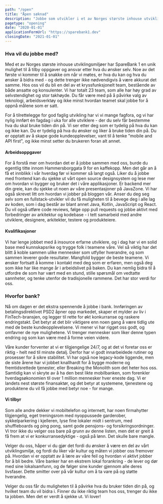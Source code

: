 ```yaml
---
path: "/open"
title: "Åpen søknad"
description: "Jobbe som utvikler i et av Norges største inhouse utviklingsmiljøer innen finans?"
pagetype: "opening"
date: "2020-01-01"
applicationFormUrl: "https://sparebank1.dev"
closingDate: "2021-01-01"
---
```



### Hva vil du jobbe med?
Med et av Norges største inhouse utviklingsmiljøer har SpareBank 1 en unik mulighet til å tilby oppgaver og ansvar etter hva du ønsker selv. Noe av det første vi kommer til å snakke om når vi møtes, er hva du kan og hva du ønsker å bidra med - og dette trenger ikke nødvendigvis å være akkurat det samme. Hos oss vil du bli en del av et kryssfunksjonelt team, bestående av både ansatte og konsulenter. Vi har totalt 23 team, som alle har høy grad av selvstendighet og stor takhøyde. Du får være med på å påvirke valg av teknologi, arbeidsverktøy og ikke minst hvordan teamet skal jobbe for å oppnå målene som er satt.

For å tilrettelegge for god faglig utvikling har vi vi mange fagfora, og vi har nylig innført én fagdag i uka for alle utviklere - der du selv får bestemme hva du skal bruke tiden din på. Vi ser etter deg som er tydelig på hva du kan og ikke kan. Du er tydelig på hva du ønsker og liker å bruke tiden din på. Du er opptatt av å skape gode kundeopplevelser, vant til å tenke "mobile and API first", og ikke minst setter du brukeren foran alt annet.


#### Arbeidsoppgaver
For å forstå mer om hvordan det er å jobbe sammen med oss, burde du egentlig titte innom Hammersborggata 9 for en kaffekopp. Men det går an å få et innblikk i vår hverdag før vi kommer så langt også. Liker du å jobbe med frontend kan du sjekke ut vårt open source designsystem og lese mer om hvordan vi bygger og bruker det i våre applikasjoner. Er backend mer din greie, kan du sjekke ut noen av våre presentasjoner på JavaZone. Vi har også skrevet litt om hvordan vi jobber på bloggen vår. Anser du deg seg selv som en fullstack-utvikler vil du få muligheten til å bevege deg i alle lag av koden, som i dag består av blant annet Java, Kotlin, JavaScript og React. Du vil også utføre code reviews, følge opp pull requests og jobbe aktivt med forbedringer av arkitektur og kodebase - i tett samarbeid med andre utviklere, designere, arkitekter, testere og produkteiere.

#### Kvalifikasjoner
Vi har lenge jobbet med å insource erfarne utviklere, og i dag har vi en solid base med kunnskapsrike og trygge folk i teamene våre. Vel så viktig har det blitt å koble sammen ulike mennesker som utfyller hverandre, og som sammen leverer gode resultater. Mangfold bygger de beste teamene. Vi ønsker fortsatt å komme i kontakt med deg som er erfaren, men også deg som ikke har like mange år i arbeidslivet på baken. Du kan nemlig bidra til å utfordre de som har vært med en stund, stille spørsmål om vedtatte sannheter, og tenke utenfor de tradisjonelle rammene. Det har stor verdi for oss.

### Hvorfor bank?
Nå om dagen er det ekstra spennende å jobbe i bank. Innføringen av betalingsdirektivet PSD2 åpner opp markedet, skaper et mylder av liv i FinTech-bransjen, og legger til rette for økt konkurranse og raskere endringstakt. Det betyr at det blir viktigere enn noen gang å være tidlig ute med de beste kundeopplevelsene. Vi mener vi har rigget oss godt, og omfavner de nye mulighetene. Vi trenger mennesker som liker denne typen endring og som kan være med å forme veien videre.

Våre kunder forventer at vi er tilgjengelige 24/7, og at det vi foretar oss er riktig - helt ned til minste detalj. Derfor har vi godt innarbeidede rutiner og prosesser for å sikre stabilitet. Vi har også noe legacy-kode liggende, men de siste årene har vi jobbet knallhardt for å bygge moderne og fremtidsrettede tjenester, eller Breaking the Monolith som det heter hos oss. Samtidig kan vi skryte av å ha den best likte mobilbanken, som forenkler hverdagsøkonomien til over 1 million mennesker hver eneste dag. Vi er landets nest største finansaktør, og det betyr at systemene, tjenestene og produktene du vil få jobbe med betyr noe - for mange.

#### Vi tilbyr
Som alle andre dekker vi mobiltelefon og internett, har noen firmahytter tilgjengelig, eget treningsrom med nyoppussede garderober, sykkelparkering i kjelleren, lyse fine lokaler midt i sentrum, med shuffleboards og ping pong, samt gode pensjons- og forsikringsordninger. Vi tror ikke du velger oss bare på grunn av denne listen, men det er greit å få frem at vi er konkurransedyktige - også på lønn. Det skulle bare mangle.

Velger du oss, håper vi du gjør det fordi du ønsker å være en del av vårt utviklingsmiljø, og fordi du liker vår kultur og måten vi jobber oss fremover på. Hvordan vi er opptatt av å lære av våre feil og hvordan vi aktivt jobber for å bli bedre. Våre banker har en ekstrem lokal forankring - de lever og dør med sine lokalsamfunn, og de følger sine kunder gjennom alle deres livsfaser. Dette smitter over på vår kultur om å ta vare på og støtte hverandre.

Velger du oss får du muligheten til å påvirke hva du bruker tiden din på, og hvilket team du vil bidra i. Finner du ikke riktig team hos oss, trenger du ikke ta jobben. Men det er verdt å sjekke ut. Vi lover!